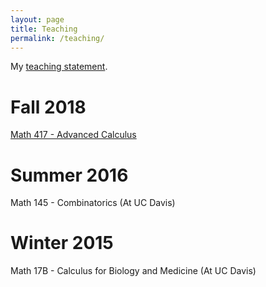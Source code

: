 ```yaml
---
layout: page
title: Teaching
permalink: /teaching/
---
```


My [teaching statement](Teaching_statement_2018.pdf).

# Fall 2018

[Math 417 - Advanced Calculus](math417fall2018.html)

# Summer 2016

Math 145 - Combinatorics (At UC Davis)

# Winter 2015

Math 17B - Calculus for Biology and Medicine (At UC Davis)
